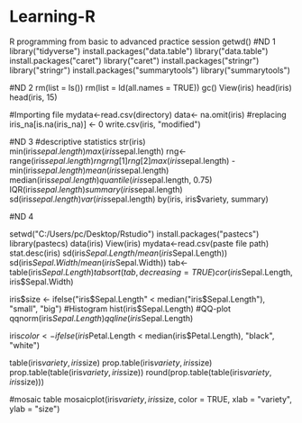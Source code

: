 # Learning-R
R programming from basic to advanced practice session
getwd()
#ND 1
library("tidyverse")
install.packages("data.table")
library("data.table")
install.packages("caret")
library("caret")
install.packages("stringr")
library("stringr")
install.packages("summarytools")
library("summarytools")

#ND 2
rm(list = ls())
rm(list = ld(all.names = TRUE))
gc()
View(iris)
head(iris)
head(iris, 15)

#Importing file
mydata<-read.csv(directory)
data<- na.omit(iris)
#replacing
iris_na[is.na(iris_na)] <- 0
write.csv(iris, "modified")

#ND 3
#descriptive statistics
str(iris)
min(iris$sepal.length)
max(iris$sepal.length)
rng<-range(iris$sepal.length)
rng
rng[1]
rng[2]
max(iris$sepal.length) -min(iris$sepal.length)
mean(iris$sepal.length)
median(iris$sepal.length)
quantile(iris$sepal.length, 0.75)
IQR(iris$sepal.length)
summary(iris$sepal.length)
sd(iris$sepal.length)
var(iris$sepal.length)
by(iris, iris$variety, summary)

#ND 4

setwd("C:/Users/pc/Desktop/Rstudio")
install.packages("pastecs")
library(pastecs)
data(iris)
View(iris)
mydata<-read.csv(paste file path)
stat.desc(iris)
sd(iris$Sepal.Length / mean (iris$Sepal.Length))
sd(iris$Sepal.Width / mean (iris$Sepal.Width))
tab<-table(iris$Sepal.Length)
tab
sort(tab, decreasing =TRUE)
cor(iris$Sepal.Length, iris$Sepal.Width)

iris$size <- ifelse("iris$Sepal.Length" < median("iris$Sepal.Length"),
                    "small", "big")
#Histogram
hist(iris$Sepal.Length)
#QQ-plot
qqnorm(iris$Sepal.Length)
qqline(iris$Sepal.Length)

iris$color<- ifelse(iris$Petal.Length < median(iris$Petal.Length),
                    "black", "white")

table(iris$variety, iris$size)
prop.table(iris$variety, iris$size)
prop.table(table(iris$variety, iris$size))
round(prop.table(table(iris$variety, iris$size)))

#mosaic table
mosaicplot(iris$variety, iris$size,
           color = TRUE,
           xlab = "variety",
           ylab = "size")
